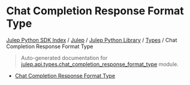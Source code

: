 # Chat Completion Response Format Type

[Julep Python SDK Index](../../../README.md#julep-python-sdk-index) / [Julep](../../index.md#julep) / [Julep Python Library](../index.md#julep-python-library) / [Types](./index.md#types) / Chat Completion Response Format Type

> Auto-generated documentation for [julep.api.types.chat_completion_response_format_type](../../../../../../../julep/api/types/chat_completion_response_format_type.py) module.
- [Chat Completion Response Format Type](#chat-completion-response-format-type)
